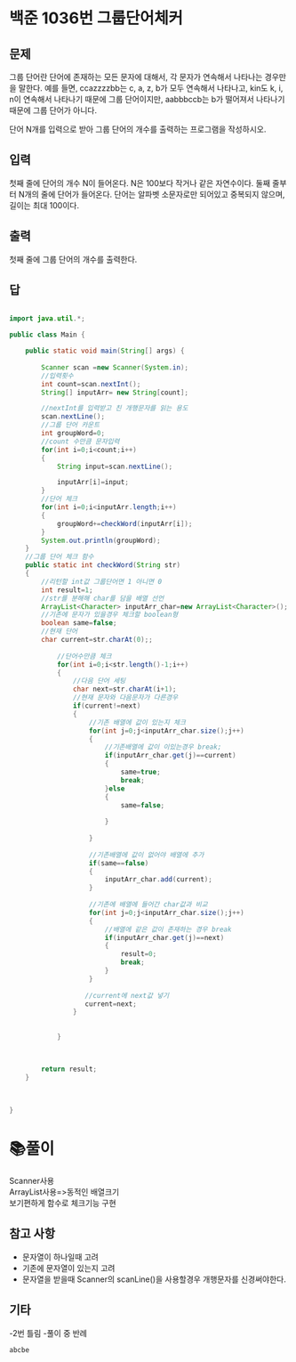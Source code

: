# 백준 1036번 그룹단어체커

## 문제
그룹 단어란 단어에 존재하는 모든 문자에 대해서, 각 문자가 연속해서 나타나는 경우만을 말한다. 예를 들면, ccazzzzbb는 c, a, z, b가 모두 연속해서 나타나고, kin도 k, i, n이 연속해서 나타나기 때문에 그룹 단어이지만, aabbbccb는 b가 떨어져서 나타나기 때문에 그룹 단어가 아니다.

단어 N개를 입력으로 받아 그룹 단어의 개수를 출력하는 프로그램을 작성하시오.

## 입력
첫째 줄에 단어의 개수 N이 들어온다. N은 100보다 작거나 같은 자연수이다. 둘째 줄부터 N개의 줄에 단어가 들어온다. 단어는 알파벳 소문자로만 되어있고 중복되지 않으며, 길이는 최대 100이다.

## 출력
첫째 줄에 그룹 단어의 개수를 출력한다.

## 답
```java

import java.util.*;

public class Main {

	public static void main(String[] args) {
	
		Scanner scan =new Scanner(System.in);
		//입력횟수
		int count=scan.nextInt();
		String[] inputArr= new String[count];

		//nextInt를 입력받고 친 개행문자를 읽는 용도
		scan.nextLine();
		//그룹 단어 카운트
		int groupWord=0;
		//count 수만큼 문자입력 
		for(int i=0;i<count;i++)
		{
			String input=scan.nextLine();

			inputArr[i]=input;
		}
		//단어 체크
		for(int i=0;i<inputArr.length;i++)
		{
			groupWord+=checkWord(inputArr[i]);
		}
		System.out.println(groupWord);
	}
	//그룹 단어 체크 함수
	public static int checkWord(String str)
	{
		//리턴할 int값 그룹단어면 1 아니면 0
		int result=1;
		//str를 분해해 char를 담을 배열 선언
		ArrayList<Character> inputArr_char=new ArrayList<Character>();
		//기존에 문자가 있을경우 체크할 boolean형
		boolean same=false;
		//현재 단어 
		char current=str.charAt(0);;
	
		    //단어수만큼 체크
			for(int i=0;i<str.length()-1;i++)
			{
				//다음 단어 세팅
				char next=str.charAt(i+1);
				//현재 문자와 다음문자가 다른경우
				if(current!=next)
				{
					//기존 배열에 값이 있는지 체크
					for(int j=0;j<inputArr_char.size();j++)
					{
						//기존배열에 값이 이있는경우 break;
						if(inputArr_char.get(j)==current)
						{
							same=true;
							break;
						}else
						{
							same=false;
							
						}
					
					}
					
                    //기존배열에 값이 없어야 배열에 추가
					if(same==false)
					{
						inputArr_char.add(current);
					}
					
					//기존에 배열에 들어간 char값과 비교
					for(int j=0;j<inputArr_char.size();j++)
					{
						//배열에 같은 값이 존재하는 경우 break
						if(inputArr_char.get(j)==next)
						{
							result=0;
							break;
						}
					}
				
				   //current에 next값 넣기
				   current=next;
				}
				
				
			}

	

		return result;
	}
	
	
	
}

```

# :books:풀이
Scanner사용<br>
ArrayList사용=>동적인 배열크기<br>
보기편하게 함수로 체크기능 구현

## 참고 사항
- 문자열이 하나일때 고려
- 기존에 문자열이 있는지 고려
- 문자열을 받을때 Scanner의 scanLine()을 사용할경우 개행문자를 신경써야한다.

## 기타
-2번 틀림 
-풀이 중 반례
```
abcbe
```
